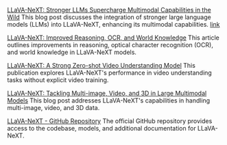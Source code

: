 [LLaVA-NeXT: Stronger LLMs Supercharge Multimodal Capabilities in the Wild](https://llava-vl.github.io/blog/2024-05-10-llava-next-stronger-llms/)
This blog post discusses the integration of stronger large language models (LLMs) into LLaVA-NeXT, enhancing its multimodal capabilities. [link]( https://llava-vl.github.io/blog/2024-05-10-llava-next-stronger-llms/)

[LLaVA-NeXT: Improved Reasoning, OCR, and World Knowledge](https://llava-vl.github.io/blog/2024-01-30-llava-next/)
This article outlines improvements in reasoning, optical character recognition (OCR), and world knowledge in LLaVA-NeXT models.

[LLaVA-NeXT: A Strong Zero-shot Video Understanding Model](https://llava-vl.github.io/blog/2024-04-30-llava-next-video/)
This publication explores LLaVA-NeXT's performance in video understanding tasks without explicit video training.

[LLaVA-NeXT: Tackling Multi-image, Video, and 3D in Large Multimodal Models](https://llava-vl.github.io/blog/2024-06-16-llava-next-interleave/)
This blog post addresses LLaVA-NeXT's capabilities in handling multi-image, video, and 3D data.

[LLaVA-NeXT - GitHub Repository](https://github.com/LLaVA-VL/LLaVA-NeXT)
The official GitHub repository provides access to the codebase, models, and additional documentation for LLaVA-NeXT.
